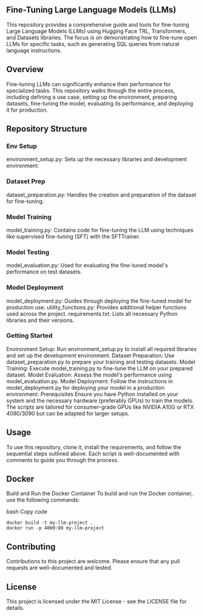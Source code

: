 ## Fine-Tuning Large Language Models (LLMs)
This repository provides a comprehensive guide and tools for fine-tuning Large Language Models (LLMs) using Hugging Face TRL, Transformers, and Datasets libraries. The focus is on demonstrating how to fine-tune open LLMs for specific tasks, such as generating SQL queries from natural language instructions.

## Overview
Fine-tuning LLMs can significantly enhance their performance for specialized tasks. This repository walks through the entire process, including defining a use case, setting up the environment, preparing datasets, fine-tuning the model, evaluating its performance, and deploying it for production.

## Repository Structure
### Env Setup
environment_setup.py: Sets up the necessary libraries and development environment.
### Dataset Prep
dataset_preparation.py: Handles the creation and preparation of the dataset for fine-tuning.
### Model Training
model_training.py: Contains code for fine-tuning the LLM using techniques like supervised fine-tuning (SFT) with the SFTTrainer.
### Model Testing
model_evaluation.py: Used for evaluating the fine-tuned model's performance on test datasets.
### Model Deployment
model_deployment.py: Guides through deploying the fine-tuned model for production use.
utility_functions.py: Provides additional helper functions used across the project.
requirements.txt: Lists all necessary Python libraries and their versions.

### Getting Started
Environment Setup: Run environment_setup.py to install all required libraries and set up the development environment.
Dataset Preparation: Use dataset_preparation.py to prepare your training and testing datasets.
Model Training: Execute model_training.py to fine-tune the LLM on your prepared dataset.
Model Evaluation: Assess the model's performance using model_evaluation.py.
Model Deployment: Follow the instructions in model_deployment.py for deploying your model in a production environment.
Prerequisites
Ensure you have Python installed on your system and the necessary hardware (preferably GPUs) to train the models. The scripts are tailored for consumer-grade GPUs like NVIDIA A10G or RTX 4090/3090 but can be adapted for larger setups.

## Usage
To use this repository, clone it, install the requirements, and follow the sequential steps outlined above. Each script is well-documented with comments to guide you through the process.
## Docker 
Build and Run the Docker Container
To build and run the Docker container, use the following commands:

bash
Copy code
```
docker build -t my-llm-project .
docker run -p 4000:80 my-llm-project
```
## Contributing
Contributions to this project are welcome. Please ensure that any pull requests are well-documented and tested.

## License
This project is licensed under the MIT License - see the LICENSE file for details.

